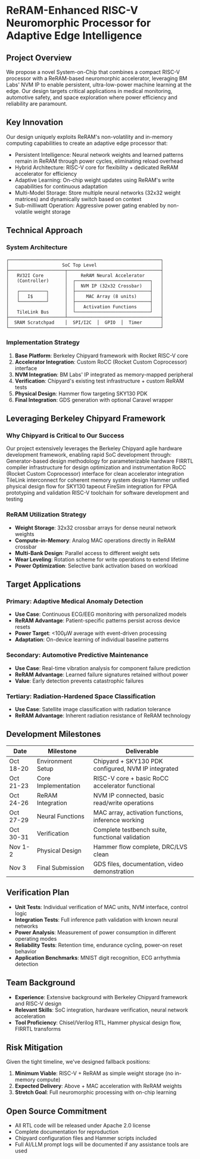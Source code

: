 # ReRAM-Enhanced RISC-V Neuromorphic Processor for Adaptive Edge Intelligence

## Project Overview
We propose a novel System-on-Chip that combines a compact RISC-V processor with a ReRAM-based neuromorphic accelerator, leveraging BM Labs' NVM IP to enable persistent, ultra-low-power machine learning at the edge. Our design targets critical applications in medical monitoring, automotive safety, and space exploration where power efficiency and reliability are paramount.

## Key Innovation
Our design uniquely exploits ReRAM's non-volatility and in-memory computing capabilities to create an adaptive edge processor that:

- Persistent Intelligence: Neural network weights and learned patterns remain in ReRAM through power cycles, eliminating reload overhead
- Hybrid Architecture: RISC-V core for flexibility + dedicated ReRAM accelerator for efficiency
- Adaptive Learning: On-chip weight updates using ReRAM's write capabilities for continuous adaptation
- Multi-Model Storage: Store multiple neural networks (32x32 weight matrices) and dynamically switch based on context
- Sub-milliwatt Operation: Aggressive power gating enabled by non-volatile weight storage

## Technical Approach
### System Architecture
```
┌─────────────────────────────────────────────────────────┐
│                    SoC Top Level                        │
├─────────────────────┬───────────────────────────────────┤
│   RV32I Core        │     ReRAM Neural Accelerator      │
│   (Controller)      │  ┌────────────────────────────┐   │
│                     │  │  NVM IP (32x32 Crossbar)   │   │
│   ┌──────────┐      │  ├────────────────────────────┤   │
│   │   I$     │      │  │    MAC Array (8 units)     │   │
│   └──────────┘      │  ├────────────────────────────┤   │
│                     │  │   Activation Functions     │   │
│   TileLink Bus      │  └────────────────────────────┘   │
├─────────────────────┴───────────────────────────────────┤
│  SRAM Scratchpad    │  SPI/I2C  │  GPIO  │  Timer       │
└─────────────────────────────────────────────────────────┘
```
### Implementation Strategy

1. **Base Platform**: Berkeley Chipyard framework with Rocket RISC-V core
2. **Accelerator Integration**: Custom RoCC (Rocket Custom Coprocessor) interface
3. **NVM Integration**: BM Labs' IP integrated as memory-mapped peripheral
4. **Verification**: Chipyard's existing test infrastructure + custom ReRAM tests
5. **Physical Design**: Hammer flow targeting SKY130 PDK
6. **Final Integration**: GDS generation with optional Caravel wrapper

## Leveraging Berkeley Chipyard Framework
### Why Chipyard is Critical to Our Success
Our project extensively leverages the Berkeley Chipyard agile hardware development framework, enabling rapid SoC development through:
Generator-based design methodology for parameterizable hardware
FIRRTL compiler infrastructure for design optimization and instrumentation
RoCC (Rocket Custom Coprocessor) interface for clean accelerator integration
TileLink interconnect for coherent memory system design
Hammer unified physical design flow for SKY130 tapeout
FireSim integration for FPGA prototyping and validation
RISC-V toolchain for software development and testing

### ReRAM Utilization Strategy

- **Weight Storage**: 32x32 crossbar arrays for dense neural network weights
- **Compute-in-Memory**: Analog MAC operations directly in ReRAM crossbar
- **Multi-Bank Design**: Parallel access to different weight sets
- **Wear Leveling**: Rotation scheme for write operations to extend lifetime
- **Power Optimization**: Selective bank activation based on workload

## Target Applications

### Primary: Adaptive Medical Anomaly Detection
- **Use Case**: Continuous ECG/EEG monitoring with personalized models
- **ReRAM Advantage**: Patient-specific patterns persist across device resets
- **Power Target**: <100μW average with event-driven processing
- **Adaptation**: On-device learning of individual baseline patterns

### Secondary: Automotive Predictive Maintenance
- **Use Case**: Real-time vibration analysis for component failure prediction
- **ReRAM Advantage**: Learned failure signatures retained without power
- **Value**: Early detection prevents catastrophic failures

### Tertiary: Radiation-Hardened Space Classification
- **Use Case**: Satellite image classification with radiation tolerance
- **ReRAM Advantage**: Inherent radiation resistance of ReRAM technology

## Development Milestones

| Date | Milestone | Deliverable |
|------|-----------|-------------|
| Oct 18-20 | Environment Setup | Chipyard + SKY130 PDK configured, NVM IP integrated |
| Oct 21-23 | Core Implementation | RISC-V core + basic RoCC accelerator functional |
| Oct 24-26 | ReRAM Integration | NVM IP connected, basic read/write operations |
| Oct 27-29 | Neural Functions | MAC array, activation functions, inference working |
| Oct 30-31 | Verification | Complete testbench suite, functional validation |
| Nov 1-2 | Physical Design | Hammer flow complete, DRC/LVS clean |
| Nov 3 | Final Submission | GDS files, documentation, video demonstration |

## Verification Plan

- **Unit Tests**: Individual verification of MAC units, NVM interface, control logic
- **Integration Tests**: Full inference path validation with known neural networks
- **Power Analysis**: Measurement of power consumption in different operating modes
- **Reliability Tests**: Retention time, endurance cycling, power-on reset behavior
- **Application Benchmarks**: MNIST digit recognition, ECG arrhythmia detection

## Team Background

- **Experience**: Extensive background with Berkeley Chipyard framework and RISC-V design
- **Relevant Skills**: SoC integration, hardware verification, neural network acceleration
- **Tool Proficiency**: Chisel/Verilog RTL, Hammer physical design flow, FIRRTL transforms

## Risk Mitigation

Given the tight timeline, we've designed fallback positions:

1. **Minimum Viable**: RISC-V + ReRAM as simple weight storage (no in-memory compute)
2. **Expected Delivery**: Above + MAC acceleration with ReRAM weights
3. **Stretch Goal**: Full neuromorphic processing with on-chip learning

## Open Source Commitment

- All RTL code will be released under Apache 2.0 license
- Complete documentation for reproduction
- Chipyard configuration files and Hammer scripts included
- Full AI/LLM prompt logs will be documented if any assistance tools are used

